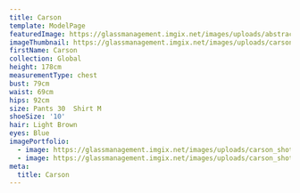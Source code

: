 ```yaml
---
title: Carson
template: ModelPage
featuredImage: https://glassmanagement.imgix.net/images/uploads/abstract-analog-art-390089.jpg
imageThumbnail: https://glassmanagement.imgix.net/images/uploads/carson_shot04.jpg
firstName: Carson
collection: Global
height: 178cm
measurementType: chest
bust: 79cm
waist: 69cm
hips: 92cm
size: Pants 30  Shirt M
shoeSize: '10'
hair: Light Brown
eyes: Blue
imagePortfolio:
  - image: https://glassmanagement.imgix.net/images/uploads/carson_shot01.jpg
  - image: https://glassmanagement.imgix.net/images/uploads/carson_shot04.jpg
meta:
  title: Carson
---
```


